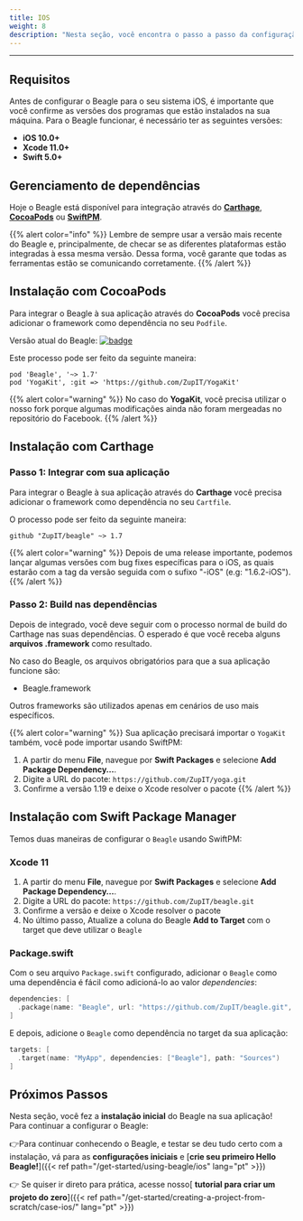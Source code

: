 ```yaml
---
title: IOS
weight: 8
description: "Nesta seção, você encontra o passo a passo da configuração do Beagle no iOS."
---
```


---

## Requisitos

Antes de configurar o Beagle para o seu sistema iOS, é importante que você confirme as versões dos programas que estão instalados na sua máquina. Para o Beagle funcionar, é necessário ter as seguintes versões:

- **iOS 10.0+**
- **Xcode 11.0+**
- **Swift 5.0+**

## **Gerenciamento de dependências**

Hoje o Beagle está disponível para integração através do [**Carthage**](https://github.com/Carthage/Carthage), [**CocoaPods**](https://cocoapods.org) ou [**SwiftPM**](https://swift.org/package-manager/).

{{% alert color="info" %}}
Lembre de sempre usar a versão mais recente do Beagle e, principalmente, de checar se as diferentes plataformas estão integradas à essa mesma versão. Dessa forma, você garante que todas as ferramentas estão se comunicando corretamente.
{{% /alert %}}

## **Instalação com CocoaPods**

Para integrar o Beagle à sua aplicação através do **CocoaPods** você precisa adicionar o framework como dependência no seu `Podfile`.

Versão atual do Beagle: [![badge](https://img.shields.io/cocoapods/v/Beagle)](https://cocoapods.org/pods/Beagle)

Este processo pode ser feito da seguinte maneira:

```text
pod 'Beagle', '~> 1.7'
pod 'YogaKit', :git => 'https://github.com/ZupIT/YogaKit'
```

{{% alert color="warning" %}}
No caso do **YogaKit**, você precisa utilizar o nosso fork porque algumas modificações ainda não foram mergeadas no repositório do Facebook.
{{% /alert %}}

## **Instalação com Carthage**

### Passo 1: Integrar com sua aplicação

Para integrar o Beagle à sua aplicação através do **Carthage** você precisa adicionar o framework como dependência no seu `Cartfile`.

O processo pode ser feito da seguinte maneira:

```text
github "ZupIT/beagle" ~> 1.7
```

{{% alert color="warning" %}}
Depois de uma release importante, podemos lançar algumas versões com bug fixes específicas para o iOS, as quais estarão com a tag da versão seguida com o sufixo "-iOS" \(e.g: "1.6.2-iOS"\).
{{% /alert %}}

### Passo 2: Build nas dependências

Depois de integrado, você deve seguir com o processo normal de build do Carthage nas suas dependências. O esperado é que você receba alguns **arquivos .framework** como resultado.

No caso do Beagle, os arquivos obrigatórios para que a sua aplicação funcione são:

- Beagle.framework

Outros frameworks são utilizados apenas em cenários de uso mais específicos.

{{% alert color="warning" %}}
Sua aplicação precisará importar o `YogaKit` também, você pode importar usando SwiftPM:
1. A partir do menu **File**, navegue por **Swift Packages** e selecione **Add Package Dependency…**.
2. Digite a URL do pacote: `https://github.com/ZupIT/yoga.git`
3. Confirme a versão 1.19 e deixe o Xcode resolver o pacote
{{% /alert %}}

## **Instalação com Swift Package Manager**

Temos duas maneiras de configurar o `Beagle` usando SwiftPM:
### Xcode 11

1. A partir do menu **File**, navegue por **Swift Packages** e selecione **Add Package Dependency…**.
2. Digite a URL do pacote: `https://github.com/ZupIT/beagle.git`
3. Confirme a versão e deixe o Xcode resolver o pacote
4. No último passo, Atualize a coluna do Beagle **Add to Target** com o target que deve utilizar o `Beagle`

### Package.swift

Com o seu arquivo `Package.swift` configurado, adicionar o `Beagle` como uma dependência é fácil como adicioná-lo ao valor _dependencies_:

```swift
dependencies: [
  .package(name: "Beagle", url: "https://github.com/ZupIT/beagle.git", from: "1.7"),
]
```

E depois, adicione o `Beagle` como dependência no target da sua aplicação:

```swift
targets: [
  .target(name: "MyApp", dependencies: ["Beagle"], path: "Sources")
]
```

## Próximos Passos

Nesta seção, você fez a **instalação inicial** do Beagle na sua aplicação!  
Para continuar a configurar o Beagle:

👉Para continuar conhecendo o Beagle, e testar se deu tudo certo com a instalação, vá para as **configurações iniciais** e [**crie seu primeiro Hello Beagle!**]({{< ref path="/get-started/using-beagle/ios" lang="pt" >}})

👉 Se quiser ir direto para prática, acesse nosso[ **tutorial para criar um projeto do zero**]({{< ref path="/get-started/creating-a-project-from-scratch/case-ios/" lang="pt" >}})
